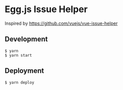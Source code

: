 # Egg.js Issue Helper

Inspired by https://github.com/vuejs/vue-issue-helper

## Development

```
$ yarn
$ yarn start
```

## Deployment

```
$ yarn deploy
```
